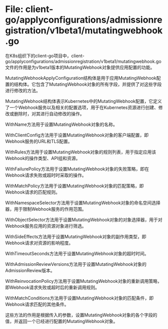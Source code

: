 # File: client-go/applyconfigurations/admissionregistration/v1beta1/mutatingwebhook.go

在K8s组织下的client-go项目中，client-go/applyconfigurations/admissionregistration/v1beta1/mutatingwebhook.go文件的作用是为v1beta1版本的MutatingWebhook对象提供应用配置的功能。

MutatingWebhookApplyConfiguration结构体是用于应用MutatingWebhook配置的结构体。它包含了MutatingWebhook对象的所有字段，并提供了对这些字段进行修改的方法。

MutatingWebhook结构体表示Kubernetes中的MutatingWebhook配置，它定义了一个Webhook服务以及相关的配置选项，用于在Kubernetes资源进行创建、修改或删除时，对其进行自动修改的操作。

WithName方法用于设置MutatingWebhook对象的名称。

WithClientConfig方法用于设置MutatingWebhook对象的客户端配置，即Webhook服务的URL和TLS配置。

WithRules方法用于设置MutatingWebhook对象的规则列表，用于指定应用该Webhook的操作类型、API组和资源。

WithFailurePolicy方法用于设置MutatingWebhook对象的失败策略，即在Webhook请求失败或超时时采取的操作。

WithMatchPolicy方法用于设置MutatingWebhook对象的匹配策略，即Webhook请求的匹配规则。

WithNamespaceSelector方法用于设置MutatingWebhook对象的命名空间选择器，用于限制Webhook服务的作用范围。

WithObjectSelector方法用于设置MutatingWebhook对象的对象选择器，用于对Webhook服务应用的资源对象进行筛选。

WithSideEffects方法用于设置MutatingWebhook对象的副作用类型，即Webhook请求对资源的影响程度。

WithTimeoutSeconds方法用于设置MutatingWebhook对象的超时时间。

WithAdmissionReviewVersions方法用于设置MutatingWebhook对象的AdmissionReview版本。

WithReinvocationPolicy方法用于设置MutatingWebhook对象的重新调用策略，即Webhook请求失败或超时后的重新调用规则。

WithMatchConditions方法用于设置MutatingWebhook对象的匹配条件，即Webhook请求匹配的其他条件。

这些方法的作用是根据传入的参数，设置MutatingWebhook对象的各个字段的值，并返回一个已经进行配置的MutatingWebhook对象。

